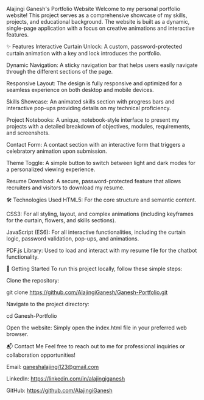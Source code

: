Alajingi Ganesh's Portfolio Website
Welcome to my personal portfolio website! This project serves as a comprehensive showcase of my skills, projects, and educational background. The website is built as a dynamic, single-page application with a focus on creative animations and interactive features.

✨ Features
Interactive Curtain Unlock: A custom, password-protected curtain animation with a key and lock introduces the portfolio.

Dynamic Navigation: A sticky navigation bar that helps users easily navigate through the different sections of the page.

Responsive Layout: The design is fully responsive and optimized for a seamless experience on both desktop and mobile devices.

Skills Showcase: An animated skills section with progress bars and interactive pop-ups providing details on my technical proficiency.

Project Notebooks: A unique, notebook-style interface to present my projects with a detailed breakdown of objectives, modules, requirements, and screenshots.

Contact Form: A contact section with an interactive form that triggers a celebratory animation upon submission.

Theme Toggle: A simple button to switch between light and dark modes for a personalized viewing experience.

Resume Download: A secure, password-protected feature that allows recruiters and visitors to download my resume.

🛠️ Technologies Used
HTML5: For the core structure and semantic content.

CSS3: For all styling, layout, and complex animations (including keyframes for the curtain, flowers, and skills sections).

JavaScript (ES6): For all interactive functionalities, including the curtain logic, password validation, pop-ups, and animations.

PDF.js Library: Used to load and interact with my resume file for the chatbot functionality.

🚀 Getting Started
To run this project locally, follow these simple steps:

Clone the repository:

git clone https://github.com/AlajingiGanesh/Ganesh-Portfolio.git

Navigate to the project directory:

cd Ganesh-Portfolio

Open the website:
Simply open the index.html file in your preferred web browser.

📬 Contact Me
Feel free to reach out to me for professional inquiries or collaboration opportunities!

Email: ganeshalajingi123@gmail.com

LinkedIn: https://linkedin.com/in/alajingiganesh

GitHub: https://github.com/AlajingiGanesh